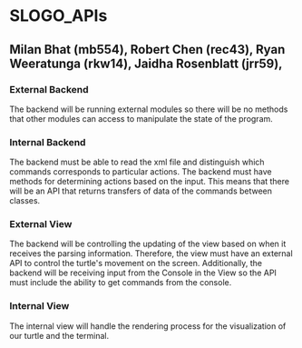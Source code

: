# SLOGO_APIs

## Milan Bhat (mb554), Robert Chen (rec43), Ryan Weeratunga (rkw14), Jaidha Rosenblatt (jrr59),

### External Backend

The backend will be running external modules so there will be no methods that other modules can access to manipulate the state of the program. 


### Internal Backend

The backend must be able to read the xml file 
and distinguish which commands corresponds to particular actions. The backend must have methods for determining actions based on the input. This means that there will be an API that returns transfers of data of the commands between classes.

### External View

The backend will be controlling the updating of the view based on when it receives the parsing information. Therefore, the view must have an external API to control the turtle's movement on the screen. Additionally, the backend will be receiving input from the Console in the View so the API must include the ability to get commands from the console. 


### Internal View
The internal view will handle the rendering process for the visualization of our turtle and the terminal.

